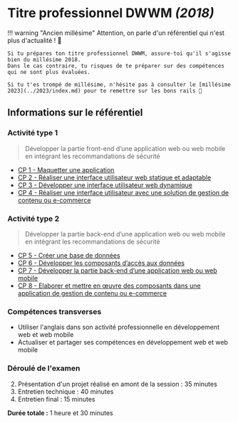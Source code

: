 # Titre professionnel DWWM _(2018)_

!!! warning "Ancien millésime"
    Attention, on parle d'un référentiel qui n'est plus d'actualité ! 🚨

    Si tu prépares ton titre professionnel DWWM, assure-toi qu'il s'agisse bien du millésime 2018. 
    Dans le cas contraire, tu risques de te préparer sur des compétences qui ne sont plus évaluées.

    Si tu t'es trompé de millésime, n'hésite pas à consulter le [millésime 2023](../2023/index.md) pour te remettre sur les bons rails 🚀

## Informations sur le référentiel

### Activité type 1
> Développer la partie front-end d’une application web ou web mobile en intégrant les recommandations de sécurité

-  [CP 1 - Maquetter une application](cp-1-maquetter-une-application.md)
-  [CP 2 - Réaliser une interface utilisateur web statique et adaptable](cp-2-realiser-une-interface-utilisateur-web-statique-et-adaptable.md)
-  [CP 3 - Développer une interface utilisateur web dynamique](cp-3-developper-une-interface-utilisateur-web-dynamique.md)
-  [CP 4 - Réaliser une interface utilisateur avec une solution de gestion de contenu ou e-commerce](cp-4-realiser-une-interface-utilisateur-avec-une-solution-de-gestion-de-contenu-ou-e-commerce.md)

### Activité type 2
> Développer la partie back-end d’une application web ou web mobile en intégrant les recommandations de sécurité

-  [CP 5 - Créer une base de données](cp-5-creer-une-base-de-donnees.md)
-  [CP 6 - Développer les composants d’accès aux données](cp-6-developper-les-composants-d-acces-aux-donnees.md)
-  [CP 7 - Développer la partie back-end d’une application web ou web mobile](cp-7-developper-la-partie-back-end-d-une-application-web-ou-web-mobile.md)
-  [CP 8 - Elaborer et mettre en œuvre des composants dans une application de gestion de contenu ou e-commerce](cp-8-elaborer-et-mettre-en-oeuvre-des-composants-dans-une-application-de-gestion-de-contenu-ou-e-commerce.md)

### Compétences transverses
- Utiliser l'anglais dans son activité professionnelle en développement web et web mobile
- Actualiser et partager ses compétences en développement web et web mobile

### Déroulé de l'examen

2. Présentation d'un projet réalisé en amont de la session : 35 minutes
3. Entretien technique : 40 minutes
4. Entretien final : 15 minutes

**Durée totale :** 1 heure et 30 minutes
